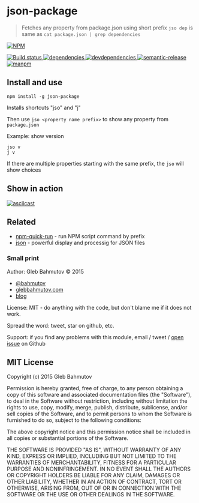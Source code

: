 # json-package

> Fetches any property from package.json using short prefix
> `jso dep` is same as `cat package.json | grep dependencies`

[![NPM][json-package-icon] ][json-package-url]

[![Build status][json-package-ci-image] ][json-package-ci-url]
[![dependencies][json-package-dependencies-image] ][json-package-dependencies-url]
[![devdependencies][json-package-devdependencies-image] ][json-package-devdependencies-url]
[![semantic-release][semantic-image] ][semantic-url]
[![manpm](https://img.shields.io/badge/manpm-%E2%9C%93-3399ff.svg)](https://github.com/bahmutov/manpm)

## Install and use

    npm install -g json-package

Installs shortcuts "jso" and "j"

Then use `jso <property name prefix>` to show any property from `package.json`

Example: show version

    jso v
    j v

If there are multiple properties starting with the same prefix, the `jso` will show choices

## Show in action

[![asciicast](https://asciinema.org/a/31447.png)](https://asciinema.org/a/31447)

## Related

* [npm-quick-run](https://github.com/bahmutov/npm-quick-run) - run NPM script command by prefix
* [json](https://www.npmjs.com/package/json) - powerful display and processig for JSON files

### Small print

Author: Gleb Bahmutov &copy; 2015

* [@bahmutov](https://twitter.com/bahmutov)
* [glebbahmutov.com](http://glebbahmutov.com)
* [blog](http://glebbahmutov.com/blog/)

License: MIT - do anything with the code, but don't blame me if it does not work.

Spread the word: tweet, star on github, etc.

Support: if you find any problems with this module, email / tweet /
[open issue](https://github.com/bahmutov/json-package/issues) on Github

## MIT License

Copyright (c) 2015 Gleb Bahmutov

Permission is hereby granted, free of charge, to any person
obtaining a copy of this software and associated documentation
files (the "Software"), to deal in the Software without
restriction, including without limitation the rights to use,
copy, modify, merge, publish, distribute, sublicense, and/or sell
copies of the Software, and to permit persons to whom the
Software is furnished to do so, subject to the following
conditions:

The above copyright notice and this permission notice shall be
included in all copies or substantial portions of the Software.

THE SOFTWARE IS PROVIDED "AS IS", WITHOUT WARRANTY OF ANY KIND,
EXPRESS OR IMPLIED, INCLUDING BUT NOT LIMITED TO THE WARRANTIES
OF MERCHANTABILITY, FITNESS FOR A PARTICULAR PURPOSE AND
NONINFRINGEMENT. IN NO EVENT SHALL THE AUTHORS OR COPYRIGHT
HOLDERS BE LIABLE FOR ANY CLAIM, DAMAGES OR OTHER LIABILITY,
WHETHER IN AN ACTION OF CONTRACT, TORT OR OTHERWISE, ARISING
FROM, OUT OF OR IN CONNECTION WITH THE SOFTWARE OR THE USE OR
OTHER DEALINGS IN THE SOFTWARE.

[json-package-icon]: https://nodei.co/npm/json-package.png?downloads=true
[json-package-url]: https://npmjs.org/package/json-package
[json-package-ci-image]: https://travis-ci.org/bahmutov/json-package.png?branch=master
[json-package-ci-url]: https://travis-ci.org/bahmutov/json-package
[json-package-dependencies-image]: https://david-dm.org/bahmutov/json-package.png
[json-package-dependencies-url]: https://david-dm.org/bahmutov/json-package
[json-package-devdependencies-image]: https://david-dm.org/bahmutov/json-package/dev-status.png
[json-package-devdependencies-url]: https://david-dm.org/bahmutov/json-package#info=devDependencies
[semantic-image]: https://img.shields.io/badge/%20%20%F0%9F%93%A6%F0%9F%9A%80-semantic--release-e10079.svg
[semantic-url]: https://github.com/semantic-release/semantic-release
